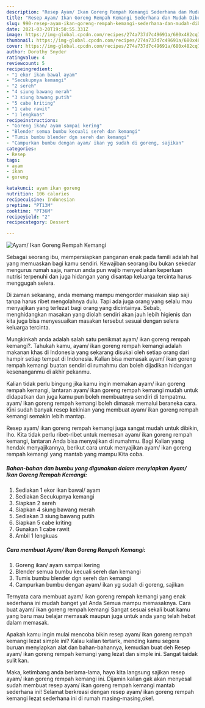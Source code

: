 ```yaml
---
description: "Resep Ayam/ Ikan Goreng Rempah Kemangi Sederhana dan Mudah Dibuat"
title: "Resep Ayam/ Ikan Goreng Rempah Kemangi Sederhana dan Mudah Dibuat"
slug: 990-resep-ayam-ikan-goreng-rempah-kemangi-sederhana-dan-mudah-dibuat
date: 2021-03-20T19:50:55.331Z
image: https://img-global.cpcdn.com/recipes/274a737d7c49691a/680x482cq70/ayam-ikan-goreng-rempah-kemangi-foto-resep-utama.jpg
thumbnail: https://img-global.cpcdn.com/recipes/274a737d7c49691a/680x482cq70/ayam-ikan-goreng-rempah-kemangi-foto-resep-utama.jpg
cover: https://img-global.cpcdn.com/recipes/274a737d7c49691a/680x482cq70/ayam-ikan-goreng-rempah-kemangi-foto-resep-utama.jpg
author: Dorothy Snyder
ratingvalue: 4
reviewcount: 5
recipeingredient:
- "1 ekor ikan bawal ayam"
- "Secukupnya kemangi"
- "2 sereh"
- "4 siung bawang merah"
- "3 siung bawang putih"
- "5 cabe kriting"
- "1 cabe rawit"
- "1 lengkuas"
recipeinstructions:
- "Goreng ikan/ ayam sampai kering"
- "Blender semua bumbu kecuali sereh dan kemangi"
- "Tumis bumbu blender dgn sereh dan kemangi"
- "Campurkan bumbu dengan ayam/ ikan yg sudah di goreng, sajikan"
categories:
- Resep
tags:
- ayam
- ikan
- goreng

katakunci: ayam ikan goreng 
nutrition: 106 calories
recipecuisine: Indonesian
preptime: "PT13M"
cooktime: "PT36M"
recipeyield: "2"
recipecategory: Dessert

---
```



![Ayam/ Ikan Goreng Rempah Kemangi](https://img-global.cpcdn.com/recipes/274a737d7c49691a/680x482cq70/ayam-ikan-goreng-rempah-kemangi-foto-resep-utama.jpg)

Sebagai seorang ibu, mempersiapkan panganan enak pada famili adalah hal yang memuaskan bagi kamu sendiri. Kewajiban seorang ibu bukan sekedar mengurus rumah saja, namun anda pun wajib menyediakan keperluan nutrisi terpenuhi dan juga hidangan yang disantap keluarga tercinta harus menggugah selera.

Di zaman  sekarang, anda memang mampu mengorder masakan siap saji tanpa harus ribet mengolahnya dulu. Tapi ada juga orang yang selalu mau menyajikan yang terlezat bagi orang yang dicintainya. Sebab, menghidangkan masakan yang diolah sendiri akan jauh lebih higienis dan kita juga bisa menyesuaikan masakan tersebut sesuai dengan selera keluarga tercinta. 



Mungkinkah anda adalah salah satu penikmat ayam/ ikan goreng rempah kemangi?. Tahukah kamu, ayam/ ikan goreng rempah kemangi adalah makanan khas di Indonesia yang sekarang disukai oleh setiap orang dari hampir setiap tempat di Indonesia. Kalian bisa memasak ayam/ ikan goreng rempah kemangi buatan sendiri di rumahmu dan boleh dijadikan hidangan kesenanganmu di akhir pekanmu.

Kalian tidak perlu bingung jika kamu ingin memakan ayam/ ikan goreng rempah kemangi, lantaran ayam/ ikan goreng rempah kemangi mudah untuk didapatkan dan juga kamu pun boleh membuatnya sendiri di tempatmu. ayam/ ikan goreng rempah kemangi boleh dimasak memalui beraneka cara. Kini sudah banyak resep kekinian yang membuat ayam/ ikan goreng rempah kemangi semakin lebih mantap.

Resep ayam/ ikan goreng rempah kemangi juga sangat mudah untuk dibikin, lho. Kita tidak perlu ribet-ribet untuk memesan ayam/ ikan goreng rempah kemangi, lantaran Anda bisa menyajikan di rumahmu. Bagi Kalian yang hendak menyajikannya, berikut cara untuk menyajikan ayam/ ikan goreng rempah kemangi yang mantab yang mampu Kita coba.

<!--inarticleads1-->

##### Bahan-bahan dan bumbu yang digunakan dalam menyiapkan Ayam/ Ikan Goreng Rempah Kemangi:

1. Sediakan 1 ekor ikan bawal/ ayam
1. Sediakan Secukupnya kemangi
1. Siapkan 2 sereh
1. Siapkan 4 siung bawang merah
1. Sediakan 3 siung bawang putih
1. Siapkan 5 cabe kriting
1. Gunakan 1 cabe rawit
1. Ambil 1 lengkuas




<!--inarticleads2-->

##### Cara membuat Ayam/ Ikan Goreng Rempah Kemangi:

1. Goreng ikan/ ayam sampai kering
1. Blender semua bumbu kecuali sereh dan kemangi
1. Tumis bumbu blender dgn sereh dan kemangi
1. Campurkan bumbu dengan ayam/ ikan yg sudah di goreng, sajikan




Ternyata cara membuat ayam/ ikan goreng rempah kemangi yang enak sederhana ini mudah banget ya! Anda Semua mampu memasaknya. Cara buat ayam/ ikan goreng rempah kemangi Sangat sesuai sekali buat kamu yang baru mau belajar memasak maupun juga untuk anda yang telah hebat dalam memasak.

Apakah kamu ingin mulai mencoba bikin resep ayam/ ikan goreng rempah kemangi lezat simple ini? Kalau kalian tertarik, mending kamu segera buruan menyiapkan alat dan bahan-bahannya, kemudian buat deh Resep ayam/ ikan goreng rempah kemangi yang lezat dan simple ini. Sangat taidak sulit kan. 

Maka, ketimbang anda berlama-lama, hayo kita langsung sajikan resep ayam/ ikan goreng rempah kemangi ini. Dijamin kalian gak akan menyesal sudah membuat resep ayam/ ikan goreng rempah kemangi mantab sederhana ini! Selamat berkreasi dengan resep ayam/ ikan goreng rempah kemangi lezat sederhana ini di rumah masing-masing,oke!.

